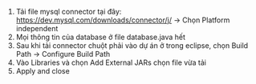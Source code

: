 1. Tải file mysql connector tại đây: https://dev.mysql.com/downloads/connector/j/ -> Chọn Platform independent
2. Mọi thông tin của database ở file database.java hết
3. Sau khi tải connector chuột phải vào dự án ở trong eclipse, chọn Build Path -> Configure Build Path
4. Vào Libraries và chọn Add External JARs chọn  file vừa tải
5. Apply and close
